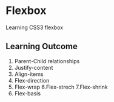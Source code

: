 # Flexbox
Learning CSS3 flexbox
## Learning Outcome
1. Parent-Child relationships
2. Justify-content
3. Align-items
4. Flex-direction
5. Flex-wrap
6.Flex-strech
7.Flex-shrink
8. Flex-basis
